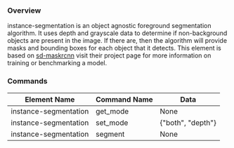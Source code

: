 ### Overview
instance-segmentation is an object agnostic foreground segmentation algorithm. It uses depth and grayscale data to determine if non-background objects are present in the image. If there are, then the algorithm will provide masks and bounding boxes for each object that it detects.
This element is based on [sd-maskrcnn](https://github.com/BerkeleyAutomation/sd-maskrcnn) visit their project page for more information on training or benchmarking a model. 

### Commands
| Element Name            | Command Name           | Data              |
| ----------------------- | ---------------------- | ----------------- |
| instance-segmentation   | get_mode               | None              |
| instance-segmentation   | set_mode               | {"both", "depth"} |
| instance-segmentation   | segment                | None              |
